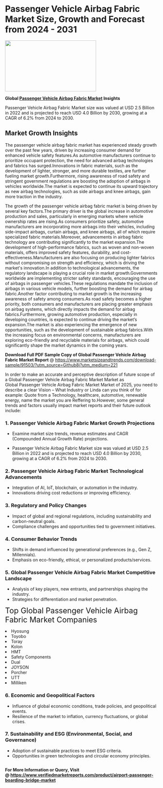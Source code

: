<H1>Passenger Vehicle Airbag Fabric Market Size, Growth and Forecast from 2024 - 2031</H1><img class="aligncenter size-medium wp-image-584254" src="https://thirdeyenews.in/wp-content/uploads/2024/09/Global-Market-Research-300x168.jpeg" alt="" width="300" height="168" /><p><strong>Global&nbsp;<a href="https://www.marketsizeandtrends.com/download-sample/91503/?utm_source=Github8j?utm_medium=221">Passenger Vehicle Airbag Fabric Market</a> Insights</strong></p><p>Passenger Vehicle Airbag Fabric Market size was valued at USD 2.5 Billion in 2022 and is projected to reach USD 4.0 Billion by 2030, growing at a CAGR of 6.2% from 2024 to 2030.</p><p><h2>Market Growth Insights</h2> <p>The passenger vehicle airbag fabric market has experienced steady growth over the past few years, driven by increasing consumer demand for enhanced vehicle safety features.As automotive manufacturers continue to prioritize occupant protection, the need for advanced airbag technologies and fabrics has surged.Innovations in fabric materials, such as the development of lighter, stronger, and more durable textiles, are further fueling market growth.Furthermore, rising awareness of road safety and stringent government regulations are boosting the adoption of airbags in vehicles worldwide.The market is expected to continue its upward trajectory as new airbag technologies, such as side airbags and knee airbags, gain more traction in the industry.</p> <p>The growth of the passenger vehicle airbag fabric market is being driven by several key factors.The primary driver is the global increase in automotive production and sales, particularly in emerging markets where vehicle ownership rates are rising.As consumers prioritize safety, automotive manufacturers are incorporating more airbags into their vehicles, including side-impact airbags, curtain airbags, and knee airbags, all of which require specialized fabric materials.Moreover, advancements in airbag fabric technology are contributing significantly to the market expansion.The development of high-performance fabrics, such as woven and non-woven materials, offers improved safety features, durability, and cost-effectiveness.Manufacturers are also focusing on producing lighter fabrics without compromising on strength and efficiency, which is driving the market's innovation.In addition to technological advancements, the regulatory landscape is playing a crucial role in market growth.Governments worldwide are implementing stricter safety standards, encouraging the use of airbags in passenger vehicles.These regulations mandate the inclusion of airbags in various vehicle models, further boosting the demand for airbag fabric.Another factor contributing to market growth is the increasing awareness of safety among consumers.As road safety becomes a higher priority, both consumers and manufacturers are placing greater emphasis on airbag systems, which directly impacts the demand for airbag fabrics.Furthermore, growing automotive production, especially in developing countries, is expected to continue driving the market’s expansion.The market is also experiencing the emergence of new opportunities, such as the development of sustainable airbag fabrics.With the increasing focus on environmental concerns, manufacturers are exploring eco-friendly and recyclable materials for airbags, which could significantly shape the market dynamics in the coming years.<p><span class=""><strong>Download Full PDF Sample Copy of Global Passenger Vehicle Airbag Fabric Market Report</strong> @ <a href="https://www.marketsizeandtrends.com/download-sample/91503/?utm_source=Github8j?utm_medium=221" target="_blank">https://www.marketsizeandtrends.com/download-sample/91503/?utm_source=Github8j?utm_medium=221</a></span></p><p>In order to make an accurate and perceptive description of future scope of a Global&nbsp;Passenger Vehicle Airbag Fabric Market Market as Global&nbsp;Passenger Vehicle Airbag Fabric Market Market of 2025, you need to describe a clear Vision &ndash; What Industry or Linda can you think of for example: Quote from a Technology, healthcare, automotive, renewable energy, name the market you are Reffering to.However, some general trends and factors usually impact market reports and their future outlook include:</p><h3>1.&nbsp;<strong>Passenger Vehicle Airbag Fabric Market Growth Projections</strong></h3><ul><li>Examine market size trends, revenue estimates and CAGR (Compounded Annual Growth Rate) projections.</li><li><p>Passenger Vehicle Airbag Fabric Market size was valued at USD 2.5 Billion in 2022 and is projected to reach USD 4.0 Billion by 2030, growing at a CAGR of 6.2% from 2024 to 2030.</p></li></ul><h3>2.&nbsp;<strong>Passenger Vehicle Airbag Fabric Market Technological Advancements</strong></h3><ul><li>Integration of AI, IoT, blockchain, or automation in the industry.</li><li>Innovations driving cost reductions or improving efficiency.</li></ul><h3>3.&nbsp;<strong>Regulatory and Policy Changes</strong></h3><ul><li>Impact of global and regional regulations, including sustainability and carbon-neutral goals.</li><li>Compliance challenges and opportunities tied to government initiatives.</li></ul><h3>4.&nbsp;<strong>Consumer Behavior Trends</strong></h3><ul><li>Shifts in demand influenced by generational preferences (e.g., Gen Z, Millennials).</li><li>Emphasis on eco-friendly, ethical, or personalized products/services.</li></ul><h3>5.&nbsp;<strong>Global Passenger Vehicle Airbag Fabric Market Competitive Landscape</strong></h3><ul><li>Analysis of key players, new entrants, and partnerships shaping the industry.</li><li>Strategies for differentiation and market penetration.</li></ul><p data-pm-slice="1 1 []"><span style="color: inherit; font-family: inherit; font-size: 25px;">Top Global Passenger Vehicle Airbag Fabric Market Companies</span></p><div class="" data-test-id=""><p><li>Hyosung</li><li> Toyobo</li><li> Toray</li><li> Kolon</li><li> HMT</li><li> Safety Components</li><li> Dual</li><li> JOYSON</li><li> Porcher</li><li> UTT</li><li> Milliken</li></p></div><h3>6.&nbsp;<strong>Economic and Geopolitical Factors</strong></h3><ul><li>Influence of global economic conditions, trade policies, and geopolitical events.</li><li>Resilience of the market to inflation, currency fluctuations, or global crises.</li></ul><h3>7.&nbsp;<strong>Sustainability and ESG (Environmental, Social, and Governance)</strong></h3><ul><li>Adoption of sustainable practices to meet ESG criteria.</li><li>Opportunities in green technologies and circular economy principles.</li></ul><h2><strong style="font-size: 14px;">For More Information or Query, Visit @&nbsp;</strong><a style="background-color: #ffffff; font-size: 14px;" href="https://www.marketsizeandtrends.com/report/passenger-vehicle-airbag-fabric-market/" target="_blank">https://www.verifiedmarketreports.com/product/airport-passenger-boarding-bridge-market</a></h2>